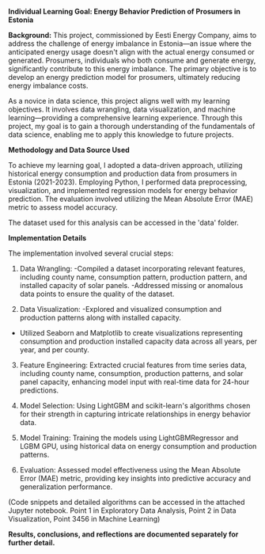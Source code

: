 **Individual Learning Goal: Energy Behavior Prediction of Prosumers in Estonia**

**Background:**
This project, commissioned by Eesti Energy Company, aims to address the challenge of energy imbalance in Estonia—an issue where the anticipated energy usage doesn't align with the actual energy consumed or generated. Prosumers, individuals who both consume and generate energy, significantly contribute to this energy imbalance. The primary objective is to develop an energy prediction model for prosumers, ultimately reducing energy imbalance costs.

As a novice in data science, this project aligns well with my learning objectives. It involves data wrangling, data visualization, and machine learning—providing a comprehensive learning experience. Through this project, my goal is to gain a thorough understanding of the fundamentals of data science, enabling me to apply this knowledge to future projects.

**Methodology and Data Source Used**

To achieve my learning goal, I adopted a data-driven approach, utilizing historical energy consumption and production data from prosumers in Estonia (2021-2023). Employing Python, I performed data preprocessing, visualization, and implemented regression models for energy behavior prediction. The evaluation involved utilizing the Mean Absolute Error (MAE) metric to assess model accuracy. 

The dataset used for this analysis can be accessed in the 'data' folder.

**Implementation Details**

The implementation involved several crucial steps:

1. Data Wrangling:
-Compiled a dataset incorporating relevant features, including county name, consumption pattern, production pattern, and installed capacity of solar panels.
-Addressed missing or anomalous data points to ensure the quality of the dataset.

2. Data Visualization:
-Explored and visualized consumption and production patterns along with installed capacity.
- Utilized Seaborn and Matplotlib to create visualizations representing consumption and production installed capacity data across all years, per year, and per county.

3. Feature Engineering:
Extracted crucial features from time series data, including county name, consumption, production patterns, and solar panel capacity, enhancing model input with real-time data for 24-hour predictions.

4. Model Selection:
Using LightGBM and scikit-learn's algorithms chosen for their strength in capturing intricate relationships in energy behavior data.

5. Model Training:
Training the models using LightGBMRegressor and LGBM GPU, using historical data on energy consumption and production patterns.

6. Evaluation:
Assessed model effectiveness using the Mean Absolute Error (MAE) metric, providing key insights into predictive accuracy and generalization performance.

(Code snippets and detailed algorithms can be accessed in the attached Jupyter notebook.
Point 1 in Exploratory Data Analysis, Point 2 in Data Visualization, Point 3456 in Machine Learning)

**Results, conclusions, and reflections are documented separately for further detail.**
